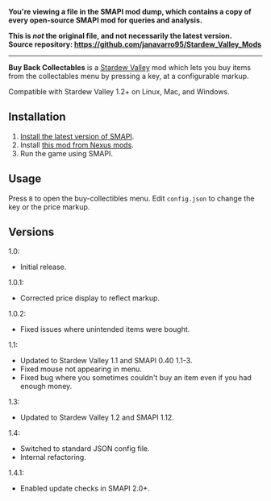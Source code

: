 **You're viewing a file in the SMAPI mod dump, which contains a copy of every open-source SMAPI mod
for queries and analysis.**

**This is _not_ the original file, and not necessarily the latest version.**  
**Source repository: https://github.com/janavarro95/Stardew_Valley_Mods**

----

**Buy Back Collectables** is a [Stardew Valley](http://stardewvalley.net/) mod which lets you buy
items from the collectables menu by pressing a key, at a configurable markup.

Compatible with Stardew Valley 1.2+ on Linux, Mac, and Windows.

## Installation
1. [Install the latest version of SMAPI](https://github.com/Pathoschild/SMAPI/releases).
2. Install [this mod from Nexus mods](http://www.nexusmods.com/stardewvalley/mods/507).
3. Run the game using SMAPI.

## Usage
Press `B` to open the buy-collectibles menu. Edit `config.json` to change the key or the price
markup.

## Versions
1.0:
* Initial release.

1.0.1:
* Corrected price display to reflect markup.

1.0.2:
* Fixed issues where unintended items were bought.

1.1:
* Updated to Stardew Valley 1.1 and SMAPI 0.40 1.1-3.
* Fixed mouse not appearing in menu.
* Fixed bug where you sometimes couldn't buy an item even if you had enough money.

1.3:
* Updated to Stardew Valley 1.2 and SMAPI 1.12.

1.4:
* Switched to standard JSON config file.
* Internal refactoring.

1.4.1:
* Enabled update checks in SMAPI 2.0+.
